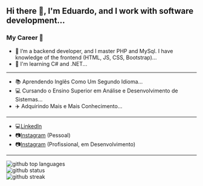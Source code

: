 ## Hi there 👋, I'm Eduardo, and I work with software development...

### My Career :rocket:

- 🔭 I’m a backend developer, and I master PHP and MySql. I have knowledge of the frontend (HTML, JS, CSS, Bootstrap)...
- 🌱 I'm learning C# and .NET...
---
- :books: Aprendendo Inglês Como Um Segundo Idioma...
- :computer: Cursando o Ensino Superior em Análise e Desenvolvimento de Sistemas...
- :airplane: Adquirindo Mais e Mais Conhecimento...

---

- 💻[LinkedIn](https://www.linkedin.com/in/eduardo-moreira-a0980a157/)
-  📷[Instagram](https://www.instagram.com/eddu.moreira/) (Pessoal)
-   📷[Instagram](https://www.instagram.com/moreira.sza/) (Profissional, em Desenvolvimento)

---

<div class="flex w-full flex-col items-center">
    <img class="output" src="https://github-readme-stats.vercel.app/api/top-langs/?username=EduardoMoreiraDeSouza&amp;theme=vue-dark&amp;show_icons=true&amp;hide_border=false&amp;" alt="github top languages"><br/>
    <img class="output" src="https://github-readme-stats.vercel.app/api?username=EduardoMoreiraDeSouza&amp;theme=vue-dark&amp;show_icons=true&amp;hide_border=false&amp;count_private=true" alt="github status"><br/>
    <img class="output" src="https://github-readme-streak-stats.herokuapp.com/?user=EduardoMoreiraDeSouza&amp;theme=vue-dark&amp;hide_border=false" alt="github streak"><br/>
</div>
